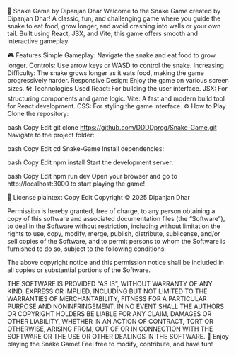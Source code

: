 🐍 Snake Game by Dipanjan Dhar
Welcome to the Snake Game created by Dipanjan Dhar! A classic, fun, and challenging game where you guide the snake to eat food, grow longer, and avoid crashing into walls or your own tail. Built using React, JSX, and Vite, this game offers smooth and interactive gameplay.

🎮 Features
Simple Gameplay: Navigate the snake and eat food to grow longer.
Controls: Use arrow keys or WASD to control the snake.
Increasing Difficulty: The snake grows longer as it eats food, making the game progressively harder.
Responsive Design: Enjoy the game on various screen sizes.
🛠 Technologies Used
React: For building the user interface.
JSX: For structuring components and game logic.
Vite: A fast and modern build tool for React development.
CSS: For styling the game interface.
⚙️ How to Play
Clone the repository:

bash
Copy
Edit
git clone https://github.com/DDDDprog/Snake-Game.git
Navigate to the project folder:

bash
Copy
Edit
cd Snake-Game
Install dependencies:

bash
Copy
Edit
npm install
Start the development server:

bash
Copy
Edit
npm run dev
Open your browser and go to http://localhost:3000 to start playing the game!

📜 License
plaintext
Copy
Edit
Copyright © 2025 Dipanjan Dhar

Permission is hereby granted, free of charge, to any person obtaining a copy of this software and associated documentation files (the “Software”), to deal in the Software without restriction, including without limitation the rights to use, copy, modify, merge, publish, distribute, sublicense, and/or sell copies of the Software, and to permit persons to whom the Software is furnished to do so, subject to the following conditions:

The above copyright notice and this permission notice shall be included in all copies or substantial portions of the Software.

THE SOFTWARE IS PROVIDED “AS IS”, WITHOUT WARRANTY OF ANY KIND, EXPRESS OR IMPLIED, INCLUDING BUT NOT LIMITED TO THE WARRANTIES OF MERCHANTABILITY, FITNESS FOR A PARTICULAR PURPOSE AND NONINFRINGEMENT. IN NO EVENT SHALL THE AUTHORS OR COPYRIGHT HOLDERS BE LIABLE FOR ANY CLAIM, DAMAGES OR OTHER LIABILITY, WHETHER IN AN ACTION OF CONTRACT, TORT OR OTHERWISE, ARISING FROM, OUT OF OR IN CONNECTION WITH THE SOFTWARE OR THE USE OR OTHER DEALINGS IN THE SOFTWARE.
🎉 Enjoy playing the Snake Game!
Feel free to modify, contribute, and have fun!
